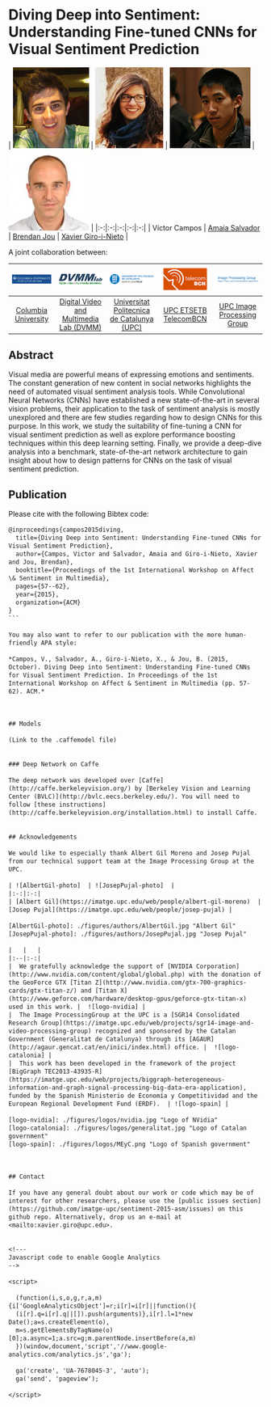 # Diving Deep into Sentiment: Understanding Fine-tuned CNNs for Visual Sentiment Prediction


| ![Víctor Campos][VictorCampos-photo]  | ![Amaia Salvador][AmaiaSalvador-photo]  | ![Brendan Jou][BrendanJou-photo] | ![Xavier Giro-i-Nieto][XavierGiro-photo]  |
|:-:|:-:|:-:|:-:|:-:|
| Víctor Campos | [Amaia Salvador](https://imatge.upc.edu/web/people/amaia-salvador) |  [Brendan Jou](http://www.ee.columbia.edu/~bjou/) | [Xavier Giro-i-Nieto](https://imatge.upc.edu/web/people/xavier-giro)   |


[VictorCampos-photo]: ./figures/authors/VictorCampos.jpg "Víctor Campos"
[AmaiaSalvador-photo]: ./figures/authors/AmaiaSalvador.jpg "Amaia Salvador"
[BrendanJou-photo]: ./figures/authors/BrendanJou.png "Brendan Jou"
[XavierGiro-photo]: ./figures/authors/XavierGiro.jpg "Xavier Giro-i-Nieto"



A joint collaboration between:

| ![logo-columbia] | ![logo-dvmmlab] | ![logo-upc] | ![logo-etsetb] | ![logo-gpi] | 
|:-:|:-:|:-:|:-:|:-:|
| [Columbia University](https://www.columbia.edu/ ) | [Digital Video and Multimedia Lab (DVMM)](www.ee.columbia.edu/dvmm)  |[Universitat Politecnica de Catalunya (UPC)](http://www.upc.edu/?set_language=en)   | [UPC ETSETB TelecomBCN](https://www.etsetb.upc.edu/en/)  | [UPC Image Processing Group](https://imatge.upc.edu/web/) | 


[logo-columbia]: ./figures/logos/columbia.png "Columbia University"
[logo-dvmmlab]: ./figures/logos/dvmm.gif "Digital Video and Multimedia Lab"
[logo-upc]: ./figures/logos/upc.jpg "Universitat Politècnica de Catalunya"
[logo-etsetb]: ./figures/logos/etsetb.png "ETSETB TelecomBCN"
[logo-gpi]: ./figures/logos/gpi.png "UPC Image Processing Group"




## Abstract
Visual media are powerful means of expressing emotions and sentiments. The constant generation of new content in social networks highlights the need of automated visual sentiment analysis tools. While Convolutional Neural Networks (CNNs) have established a new state-of-the-art in several vision problems, their application to the task of sentiment analysis is mostly unexplored and there are few studies regarding how to design CNNs for this purpose. In this work, we study the suitability of fine-tuning a CNN for visual sentiment prediction as well as explore performance boosting techniques within this deep learning setting. Finally, we provide a deep-dive analysis into a benchmark, state-of-the-art network architecture to gain insight about how to design patterns for CNNs on the task of visual sentiment prediction.


## Publication

Please cite with the following Bibtex code:

````
@inproceedings{campos2015diving,
  title={Diving Deep into Sentiment: Understanding Fine-tuned CNNs for Visual Sentiment Prediction},
  author={Campos, Victor and Salvador, Amaia and Giro-i-Nieto, Xavier and Jou, Brendan},
  booktitle={Proceedings of the 1st International Workshop on Affect \& Sentiment in Multimedia},
  pages={57--62},
  year={2015},
  organization={ACM}
}
```

You may also want to refer to our publication with the more human-friendly APA style:

*Campos, V., Salvador, A., Giro-i-Nieto, X., & Jou, B. (2015, October). Diving Deep into Sentiment: Understanding Fine-tuned CNNs for Visual Sentiment Prediction. In Proceedings of the 1st International Workshop on Affect & Sentiment in Multimedia (pp. 57-62). ACM.*



## Models

(Link to the .caffemodel file)


### Deep Network on Caffe

The deep network was developed over [Caffe](http://caffe.berkeleyvision.org/) by [Berkeley Vision and Learning Center (BVLC)](http://bvlc.eecs.berkeley.edu/). You will need to follow [these instructions](http://caffe.berkeleyvision.org/installation.html) to install Caffe.


## Acknowledgements

We would like to especially thank Albert Gil Moreno and Josep Pujal from our technical support team at the Image Processing Group at the UPC.

| ![AlbertGil-photo]  | ![JosepPujal-photo]  |
|:-:|:-:|
| [Albert Gil](https://imatge.upc.edu/web/people/albert-gil-moreno)  |  [Josep Pujal](https://imatge.upc.edu/web/people/josep-pujal) |

[AlbertGil-photo]: ./figures/authors/AlbertGil.jpg "Albert Gil"
[JosepPujal-photo]: ./figures/authors/JosepPujal.jpg "Josep Pujal"

|   |   |
|:--|:-:|
|  We gratefully acknowledge the support of [NVIDIA Corporation](http://www.nvidia.com/content/global/global.php) with the donation of the GeoForce GTX [Titan Z](http://www.nvidia.com/gtx-700-graphics-cards/gtx-titan-z/) and [Titan X](http://www.geforce.com/hardware/desktop-gpus/geforce-gtx-titan-x) used in this work. |  ![logo-nvidia] |
|  The Image ProcessingGroup at the UPC is a [SGR14 Consolidated Research Group](https://imatge.upc.edu/web/projects/sgr14-image-and-video-processing-group) recognized and sponsored by the Catalan Government (Generalitat de Catalunya) through its [AGAUR](http://agaur.gencat.cat/en/inici/index.html) office. |  ![logo-catalonia] |
|  This work has been developed in the framework of the project [BigGraph TEC2013-43935-R](https://imatge.upc.edu/web/projects/biggraph-heterogeneous-information-and-graph-signal-processing-big-data-era-application), funded by the Spanish Ministerio de Economía y Competitividad and the European Regional Development Fund (ERDF).  | ![logo-spain] | 

[logo-nvidia]: ./figures/logos/nvidia.jpg "Logo of NVidia"
[logo-catalonia]: ./figures/logos/generalitat.jpg "Logo of Catalan government"
[logo-spain]: ./figures/logos/MEyC.png "Logo of Spanish government"



## Contact

If you have any general doubt about our work or code which may be of interest for other researchers, please use the [public issues section](https://github.com/imatge-upc/sentiment-2015-asm/issues) on this github repo. Alternatively, drop us an e-mail at <mailto:xavier.giro@upc.edu>.


<!---
Javascript code to enable Google Analytics
-->

<script>

  (function(i,s,o,g,r,a,m){i['GoogleAnalyticsObject']=r;i[r]=i[r]||function(){
  (i[r].q=i[r].q||[]).push(arguments)},i[r].l=1*new Date();a=s.createElement(o),
  m=s.getElementsByTagName(o)[0];a.async=1;a.src=g;m.parentNode.insertBefore(a,m)
  })(window,document,'script','//www.google-analytics.com/analytics.js','ga');

  ga('create', 'UA-7678045-3', 'auto');
  ga('send', 'pageview');

</script>